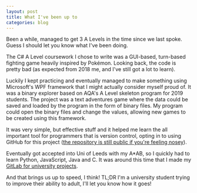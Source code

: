 ```yaml
---
layout: post
title: What I've been up to
categories: blog
---
```


Been a while, managed to get 3 A Levels in the time since we last spoke. Guess I should let you know what I've been doing.

The C# A Level coursework I chose to write was a GUI-based, turn-based fighting game heavily inspired by Pokémon. Looking back, the code is pretty bad (as expected from 2018 me, and I've still got a lot to learn).
<!--more-->

Luckily I kept practicing and eventually managed to make something using Microsoft's WPF framework that I might actually consider myself proud of. It was a binary explorer based on AQA's A Level skeleton program for 2019 students. The project was a text adventures game where the data could be saved and loaded by the program in the form of binary files. My program could open the binary files and change the values, allowing new games to be created using this framework.

It was very simple, but effective stuff and it helped me learn the all important tool for programmers that is version control, opting in to using GitHub for this project ([the repository is still public if you're feeling nosey](https://github.com/CRISPYricePC/AQATextAdventuresEditor)).

Eventually got accepted into Uni of Leeds with my A*AB, so I quickly had to learn Python, JavaScript, Java and C. It was around this time that I made my [GitLab for university projects](https://gitlab.com/CRISPYrice).

And that brings us up to speed, I think! TL;DR I'm a university student trying to improve their ability to adult, I'll let you know how it goes!